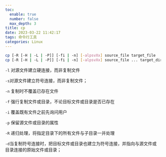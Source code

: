 ```yaml
---
toc:
  enable: true
  number: false
  max_depth: 3
title: cp
date: 2023-03-22 11:42:17
tags: 命令行工具
categories: Linux
---
```


```sh
cp [-R [-H | -L | -P]] [-fi | -n] [-alpsvXx] source_file target_file
cp [-R [-H | -L | -P]] [-fi | -n] [-alpsvXx] source_file ... target_directory
```

`-l` 对源文件建立硬连接，而非复制文件

`-s`对源文件建立符号连接，而非复制文件；

`-n` 复制时不覆盖已存在文件

`-f` 强行复制文件或目录，不论目标文件或目录是否已存在

`-i` 覆盖既有文件之前先询问用户

`-p` 保留源文件或目录的属性

`-R` 递归处理，将指定目录下的所有文件与子目录一并处理

`-d`当复制符号连接时，把目标文件或目录也建立为符号连接，并指向与源文件或目录连接的原始文件或目录；